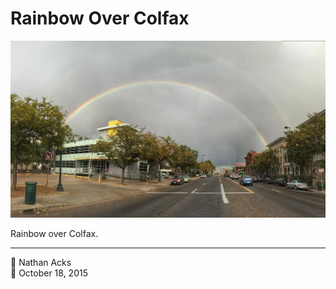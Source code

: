 # Rainbow Over Colfax

![A double rainbow arches over a city street against receding dark gray rain clouds](assets/2015-10-18-rainbow-over-colfax.webp)

Rainbow over Colfax.

- - - -

<span aria-hidden="true">👤</span> Nathan Acks  
<span aria-hidden="true">📅</span> October 18, 2015
